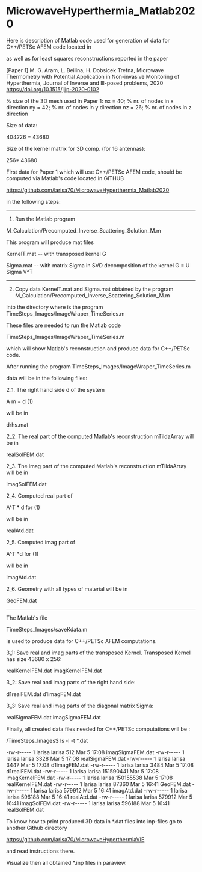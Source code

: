 # MicrowaveHyperthermia_Matlab2020
Here is description of Matlab code used for   generation of data for C++/PETSc AFEM code  located in


as well as for least squares reconstructions  reported in the paper  

[Paper 1]  M. G. Aram, L. Beilina, H. Dobsicek Trefna, Microwave Thermometry with Potential Application in Non-invasive Monitoring of Hyperthermia, Journal of Inverse and Ill-posed problems, 2020 
https://doi.org/10.1515/jiip-2020-0102


% size of the 3D mesh used in Paper 1:
nx = 40; %  nr. of nodes in x  direction
ny = 42; %  nr. of nodes in y  direction
nz = 26; %  nr. of nodes in z  direction

Size of data:

40*42*26 = 43680

Size of the kernel matrix for 3D comp. (for 16 antennas):

  256* 43680
  
First data for  Paper 1 which will use  C++/PETSc AFEM code,  should be computed via Matlab's  code located in  GITHUB

https://github.com/larisa70/MicrowaveHyperthermia_Matlab2020

in the following steps:


**************************************************************************
1. Run the Matlab program

M_Calculation/Precomputed_Inverse_Scattering_Solution_M.m

This program will produce mat files

KernelT.mat  -- with transposed kernel  G

Sigma.mat --  with matrix  Sigma in SVD decomposition of  the kernel
G = U Sigma V^T

**************************************************************************

2. Copy data  KernelT.mat  and Sigma.mat  obtained by the program
M_Calculation/Precomputed_Inverse_Scattering_Solution_M.m

into the directory where is the program
TimeSteps_Images/ImageWraper_TimeSeries.m

These files are needed to  run the Matlab code

TimeSteps_Images/ImageWraper_TimeSeries.m 

which will  show Matlab's reconstruction and produce data for C++/PETSc code.

After  running the program
TimeSteps_Images/ImageWraper_TimeSeries.m 

data will be in the following files:

2_1. The right hand side  d of the system

A m = d   (1)

will be in

drhs.mat

2_2.  The real part of the computed Matlab's reconstruction mTildaArray will be in

realSolFEM.dat


2_3. The imag part of the computed Matlab's reconstruction mTildaArray will be in

imagSolFEM.dat

2_4.  Computed   real part of

A^T * d    for (1)

will be in

realAtd.dat


2_5. Computed imag part of 

A^T *d    for (1)

will be in

 imagAtd.dat


2_6. Geometry with all types of material will be in

GeoFEM.dat

******************************************************************

The Matlab's file

TimeSteps_Images/saveKdata.m


is used to produce data for C++/PETSc AFEM computations.

3_1: Save real and imag parts of the transposed Kernel.
Transposed Kernel has size  43680 x 256: 

realKernelFEM.dat
imagKernelFEM.dat

3_2: Save real and imag parts of the right hand side:

d1realFEM.dat
d1imagFEM.dat


3_3: Save real and imag parts of the diagonal   matrix Sigma:


realSigmaFEM.dat
imagSigmaFEM.dat



Finally, all created data files needed for C++/PETSc computations will be :

/TimeSteps_Images$ ls -l -t *.dat

-rw-r----- 1 larisa larisa       512 Mar  5 17:08 imagSigmaFEM.dat
-rw-r----- 1 larisa larisa      3328 Mar  5 17:08 realSigmaFEM.dat
-rw-r----- 1 larisa larisa      3447 Mar  5 17:08 d1imagFEM.dat
-rw-r----- 1 larisa larisa      3484 Mar  5 17:08 d1realFEM.dat
-rw-r----- 1 larisa larisa 151590441 Mar  5 17:08 imagKernelFEM.dat
-rw-r----- 1 larisa larisa 150155538 Mar  5 17:08 realKernelFEM.dat
-rw-r----- 1 larisa larisa     87360 Mar  5 16:41 GeoFEM.dat
-rw-r----- 1 larisa larisa    579912 Mar  5 16:41 imagAtd.dat
-rw-r----- 1 larisa larisa    596188 Mar  5 16:41 realAtd.dat
-rw-r----- 1 larisa larisa    579912 Mar  5 16:41 imagSolFEM.dat
-rw-r----- 1 larisa larisa    596188 Mar  5 16:41 realSolFEM.dat

To know how to   print produced  3D data in *.dat files  into inp-files  go to another Github directory

https://github.com/larisa70/MicrowaveHyperthermiaVIE

and read instructions there.



Visualize then  all   obtained *.inp  files in paraview.

